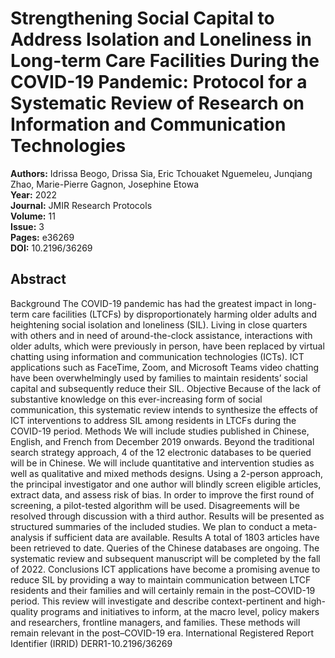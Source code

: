 # Strengthening Social Capital to Address Isolation and Loneliness in Long-term Care Facilities During the COVID-19 Pandemic: Protocol for a Systematic Review of Research on Information and Communication Technologies

**Authors:** Idrissa Beogo, Drissa Sia, Eric Tchouaket Nguemeleu, Junqiang Zhao, Marie-Pierre Gagnon, Josephine Etowa  
**Year:** 2022  
**Journal:** JMIR Research Protocols  
**Volume:** 11  
**Issue:** 3  
**Pages:** e36269  
**DOI:** 10.2196/36269  

## Abstract
Background            The COVID-19 pandemic has had the greatest impact in long-term care facilities (LTCFs) by disproportionately harming older adults and heightening social isolation and loneliness (SIL). Living in close quarters with others and in need of around-the-clock assistance, interactions with older adults, which were previously in person, have been replaced by virtual chatting using information and communication technologies (ICTs). ICT applications such as FaceTime, Zoom, and Microsoft Teams video chatting have been overwhelmingly used by families to maintain residents’ social capital and subsequently reduce their SIL.                                Objective            Because of the lack of substantive knowledge on this ever-increasing form of social communication, this systematic review intends to synthesize the effects of ICT interventions to address SIL among residents in LTCFs during the COVID-19 period.                                Methods            We will include studies published in Chinese, English, and French from December 2019 onwards. Beyond the traditional search strategy approach, 4 of the 12 electronic databases to be queried will be in Chinese. We will include quantitative and intervention studies as well as qualitative and mixed methods designs. Using a 2-person approach, the principal investigator and one author will blindly screen eligible articles, extract data, and assess risk of bias. In order to improve the first round of screening, a pilot-tested algorithm will be used. Disagreements will be resolved through discussion with a third author. Results will be presented as structured summaries of the included studies. We plan to conduct a meta-analysis if sufficient data are available.                                Results            A total of 1803 articles have been retrieved to date. Queries of the Chinese databases are ongoing. The systematic review and subsequent manuscript will be completed by the fall of 2022.                                Conclusions            ICT applications have become a promising avenue to reduce SIL by providing a way to maintain communication between LTCF residents and their families and will certainly remain in the post–COVID-19 period. This review will investigate and describe context-pertinent and high-quality programs and initiatives to inform, at the macro level, policy makers and researchers, frontline managers, and families. These methods will remain relevant in the post–COVID-19 era.                                International Registered Report Identifier (IRRID)            DERR1-10.2196/36269

